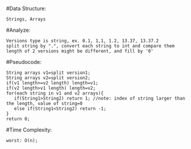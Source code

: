  #Data Structure:
 
    Strings, Arrays
       
 #Analyze:
 
    Versions type is string, ex. 0.1, 1,1, 1.2, 13.37, 13.37.2
    split string by ".", convert each string to int and compare them
    length of 2 versions might be different, and fill by '0'
    
 #Pseudocode:
 
    String arrays v1=split version1;
    String arrays v2=split version2;
    if(v1 length>=v2 length) length=v1;
    if(v2 length>v1 length) length=v2;
    for(each string in v1 and v2 arrays){
       if(String1>String2) return 1; //note: index of string larger than the length, value of string=0
       else if(String1<String2) return -1;
    }
    return 0;
    
 #Time Complexity:
 
    worst: O(n);
